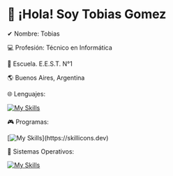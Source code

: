 # 👋 ¡Hola! Soy Tobias Gomez

✔ Nombre: Tobias 

💻 Profesión: Técnico en Informática 

🏫 Escuela. E.E.S.T. N°1 

🌎 Buenos Aires, Argentina 
 
🌐 Lenguajes: 

[![My Skills](https://skillicons.dev/icons?i=html,css,arduino,py,vscode)](https://skillicons.dev)

🎮 Programas:

[![My Skills](https://skillicons.dev/icons?i=discord,github,vscode,mysql,git,)](https://skillicons.dev)

📱 Sistemas Operativos:

[![My Skills](https://skillicons.dev/icons?i=windows,kali,linux,debian,ubuntu)](https://skillicons.dev)
